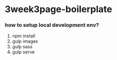 # 3week3page-boilerplate 
### how to setup local development env?
1. npm install
2. gulp images
3. gulp sass
4. gulp serve

